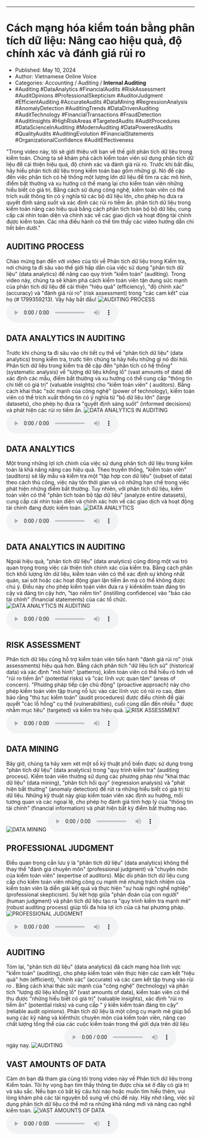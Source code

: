 
---

# Cách mạng hóa kiểm toán bằng phân tích dữ liệu: Nâng cao hiệu quả, độ chính xác và đánh giá rủi ro

- Published: May 10, 2024
- Author: Vietnamese Online Voice
- Categories: Accounting / Auditing / **Internal Auditing**
- #Auditing #DataAnalytics #FinancialAudits #RiskAssessment #AuditOpinions #ProfessionalSkepticism #AuditorJudgment #EfficientAuditing #AccurateAudits #DataMining #RegressionAnalysis #AnomalyDetection #AuditingTrends #DataDrivenAuditing #AuditTechnology #FinancialTransactions #FraudDetection #AuditInsights #HighRiskAreas #TargetedAudits #AuditProcedures #DataScienceInAuditing #ModernAuditing #DataPoweredAudits #QualityAudits #AuditingEvolution #FinancialStatements #OrganizationalConfidence #AuditEffectiveness

"Trong video này, tôi sẽ giới thiệu với bạn về thế giới phân tích dữ liệu trong kiểm toán. Chúng ta sẽ khám phá cách kiểm toán viên sử dụng phân tích dữ liệu để cải thiện hiệu quả, độ chính xác và đánh giá rủi ro. Trước khi bắt đầu, hãy hiểu phân tích dữ liệu trong kiểm toán bao gồm những gì. Nó đề cập đến việc phân tích có hệ thống một lượng lớn dữ liệu để tìm ra các mô hình, điểm bất thường và xu hướng có thể mang lại cho kiểm toán viên những hiểu biết có giá trị. Bằng cách sử dụng công nghệ, kiểm toán viên có thể trích xuất thông tin có ý nghĩa từ các bộ dữ liệu lớn, cho phép họ đưa ra quyết định sáng suốt và xác định các rủi ro tiềm ẩn. phân tích dữ liệu trong kiểm toán nâng cao hiệu quả bằng cách phân tích toàn bộ bộ dữ liệu, cung cấp cái nhìn toàn diện và chính xác về các giao dịch và hoạt động tài chính được kiểm toán. Các nhà điều hành có thể tìm thấy các video hướng dẫn chi tiết bên dưới."


## AUDITING PROCESS

Chào mừng bạn đến với video của tôi về Phân tích dữ liệu trong Kiểm tra, nơi chúng ta đi sâu vào thế giới hấp dẫn của việc sử dụng "phân tích dữ liệu" (data analytics) để nâng cao quy trình "kiểm toán" (auditing). Trong video này, chúng ta sẽ khám phá cách kiểm toán viên tận dụng sức mạnh của phân tích dữ liệu để cải thiện "hiệu quả" (efficiency), "độ chính xác" (accuracy) và "đánh giá rủi ro" (risk assessment) trong "các cam kết" của họ (# 1799359213). Vậy hãy bắt đầu!
![AUDITING PROCESS](https://http-archiver-apis-production-80.schnworks.com/storage/images/transitions/2024-05-10/transition--47268001232-Montserrat-Medium-1A237E.jpg)
<audio controls>
    <source src="https://http-archiver-apis-production-80.schnworks.com/storage/storage/audio/file-943533630.mp3" type="audio/mpeg">
</audio>



## DATA ANALYTICS IN AUDITING

Trước khi chúng ta đi sâu vào chi tiết cụ thể về "phân tích dữ liệu" (data analytics) trong kiểm tra, trước tiên chúng ta hãy hiểu những gì nó đòi hỏi. Phân tích dữ liệu trong kiểm tra đề cập đến "phân tích có hệ thống" (systematic analysis) về "lượng dữ liệu khổng lồ" (vast amounts of data) để xác định các mẫu, điểm bất thường và xu hướng có thể cung cấp "thông tin chi tiết có giá trị" (valuable insights) cho "kiểm toán viên" ( auditors). Bằng cách khai thác "sức mạnh của công nghệ" (power of technology), kiểm toán viên có thể trích xuất thông tin có ý nghĩa từ "bộ dữ liệu lớn" (large datasets), cho phép họ đưa ra "quyết định sáng suốt" (informed decisions) và phát hiện các rủi ro tiềm ẩn.
![DATA ANALYTICS IN AUDITING](https://http-archiver-apis-production-80.schnworks.com/storage/images/transitions/2024-05-10/transition-48585326664-Montserrat-Bold-7B1FA2.jpg)
<audio controls>
    <source src="https://http-archiver-apis-production-80.schnworks.com/storage/storage/audio/file-29855781036.mp3" type="audio/mpeg">
</audio>



## DATA ANALYTICS

Một trong những lợi ích chính của việc sử dụng phân tích dữ liệu trong kiểm toán là khả năng nâng cao hiệu quả. Theo truyền thống, "kiểm toán viên" (auditors) sẽ lấy mẫu và kiểm tra một "tập hợp con dữ liệu" (subset of data) theo cách thủ công, việc này tốn thời gian và có những hạn chế trong việc phát hiện những điểm bất thường. Tuy nhiên, với phân tích dữ liệu, kiểm toán viên có thể "phân tích toàn bộ tập dữ liệu" (analyze entire datasets), cung cấp cái nhìn toàn diện và chính xác hơn về các giao dịch và hoạt động tài chính đang được kiểm toán.
![DATA ANALYTICS](https://http-archiver-apis-production-80.schnworks.com/storage/images/transitions/2024-05-10/transition-1781023119-Montserrat-Medium-283593.jpg)
<audio controls>
    <source src="https://http-archiver-apis-production-80.schnworks.com/storage/storage/audio/file-4804782379.mp3" type="audio/mpeg">
</audio>



## DATA ANALYTICS IN AUDITING

Ngoài hiệu quả, "phân tích dữ liệu" (data analytics) cũng đóng một vai trò quan trọng trong việc cải thiện tính chính xác của kiểm tra. Bằng cách phân tích khối lượng lớn dữ liệu, kiểm toán viên có thể xác định sự không nhất quán, sai sót hoặc các hoạt động gian lận tiềm ẩn mà có thể không được chú ý. Điều này cho phép kiểm toán viên đưa ra ý kiến ​​kiểm toán đáng tin cậy và đáng tin cậy hơn, "tạo niềm tin" (instilling confidence) vào "báo cáo tài chính" (financial statements) của các tổ chức.
![DATA ANALYTICS IN AUDITING](https://http-archiver-apis-production-80.schnworks.com/storage/images/transitions/2024-05-10/transition--19475443856-Montserrat-Thin-303F9F.jpg)
<audio controls>
    <source src="https://http-archiver-apis-production-80.schnworks.com/storage/storage/audio/file-1091085505.mp3" type="audio/mpeg">
</audio>



## RISK ASSESSMENT

Phân tích dữ liệu cũng hỗ trợ kiểm toán viên tiến hành "đánh giá rủi ro" (risk assessments) hiệu quả hơn. Bằng cách phân tích "dữ liệu lịch sử" (historical data) và xác định "mô hình" (patterns), kiểm toán viên có thể hiểu rõ hơn về "rủi ro tiềm ẩn" (potential risks) và "các lĩnh vực quan tâm" (areas of concern). "Phương pháp tiếp cận chủ động" (proactive approach) này cho phép kiểm toán viên tập trung nỗ lực vào các lĩnh vực có rủi ro cao, đảm bảo rằng "thủ tục kiểm toán" (audit procedures) được điều chỉnh để giải quyết "các lỗ hổng" cụ thể (vulnerabilities), cuối cùng dẫn đến nhiều " được nhắm mục tiêu" (targeted) và kiểm tra hiệu quả.
![RISK ASSESSMENT](https://http-archiver-apis-production-80.schnworks.com/storage/images/transitions/2024-05-10/transition--53413821304-Montserrat-ExtraBold-283593.jpg)
<audio controls>
    <source src="https://http-archiver-apis-production-80.schnworks.com/storage/storage/audio/file-26602339481.mp3" type="audio/mpeg">
</audio>



## DATA MINING

Bây giờ, chúng ta hãy xem xét một số kỹ thuật phổ biến được sử dụng trong "phân tích dữ liệu" (data analytics) trong "quy trình kiểm tra" (auditing process). Kiểm toán viên thường sử dụng các phương pháp như "khai thác dữ liệu" (data mining), "phân tích hồi quy" (regression analysis) và "phát hiện bất thường" (anomaly detection) để rút ra những hiểu biết có giá trị từ dữ liệu. Những kỹ thuật này giúp kiểm toán viên xác định xu hướng, mối tương quan và các ngoại lệ, cho phép họ đánh giá tính hợp lý của "thông tin tài chính" (financial information) và phát hiện bất kỳ điểm bất thường nào.
![DATA MINING](https://http-archiver-apis-production-80.schnworks.com/storage/images/transitions/2024-05-10/transition--10732519137-Montserrat-SemiBold-7B1FA2.jpg)
<audio controls>
    <source src="https://http-archiver-apis-production-80.schnworks.com/storage/storage/audio/file-14164164396.mp3" type="audio/mpeg">
</audio>



## PROFESSIONAL JUDGMENT

Điều quan trọng cần lưu ý là "phân tích dữ liệu" (data analytics) không thể thay thế "đánh giá chuyên môn" (professional judgment) và "chuyên môn của kiểm toán viên" (expertise of auditors). Mặc dù phân tích dữ liệu cung cấp cho kiểm toán viên những công cụ mạnh mẽ nhưng trách nhiệm của kiểm toán viên là diễn giải kết quả và thực hiện "sự hoài nghi nghề nghiệp" (professional skepticism). Sự kết hợp giữa "phán đoán của con người" (human judgment) và phân tích dữ liệu tạo ra "quy trình kiểm tra mạnh mẽ" (robust auditing process) giúp tối đa hóa lợi ích của cả hai phương pháp.
![PROFESSIONAL JUDGMENT](https://http-archiver-apis-production-80.schnworks.com/storage/images/transitions/2024-05-10/transition--15969903686-Montserrat-Medium-7B1FA2.jpg)
<audio controls>
    <source src="https://http-archiver-apis-production-80.schnworks.com/storage/storage/audio/file-3418212956.mp3" type="audio/mpeg">
</audio>



## AUDITING

Tóm lại, "phân tích dữ liệu" (data analytics) đã cách mạng hóa lĩnh vực "kiểm toán" (auditing), cho phép kiểm toán viên thực hiện các cam kết "hiệu quả" hơn (efficient), "chính xác" (accurate) và các cam kết tập trung vào rủi ro . Bằng cách khai thác sức mạnh của "công nghệ" (technology) và phân tích "lượng dữ liệu khổng lồ" (vast amounts of data), kiểm toán viên có thể thu được "những hiểu biết có giá trị" (valuable insights), xác định "rủi ro tiềm ẩn" (potential risks) và cung cấp " ý kiến ​​kiểm toán đáng tin cậy" (reliable audit opinions). Phân tích dữ liệu là một công cụ mạnh mẽ giúp bổ sung các kỹ năng và kiến ​​thức chuyên môn của kiểm toán viên, nâng cao chất lượng tổng thể của các cuộc kiểm toán trong thế giới dựa trên dữ liệu ngày nay.
![AUDITING](https://http-archiver-apis-production-80.schnworks.com/storage/images/transitions/2024-05-10/transition-5829122953-Montserrat-Bold-283593.jpg)
<audio controls>
    <source src="https://http-archiver-apis-production-80.schnworks.com/storage/storage/audio/file-3499192862.mp3" type="audio/mpeg">
</audio>



## VAST AMOUNTS OF DATA

Cảm ơn bạn đã tham gia cùng tôi trong video này về Phân tích dữ liệu trong Kiểm toán. Tôi hy vọng bạn tìm thấy thông tin được chia sẻ ở đây có giá trị và sâu sắc. Nếu bạn có bất kỳ câu hỏi nào hoặc muốn tìm hiểu thêm, vui lòng khám phá các tài nguyên bổ sung về chủ đề này. Hãy nhớ rằng, việc sử dụng phân tích dữ liệu có thể mở ra những khả năng mới và nâng cao nghề kiểm toán.
![VAST AMOUNTS OF DATA](https://http-archiver-apis-production-80.schnworks.com/storage/images/transitions/2024-05-10/transition-11407457907-Montserrat-SemiBold-4A148C.jpg)
<audio controls>
    <source src="https://http-archiver-apis-production-80.schnworks.com/storage/storage/audio/file-27008172487.mp3" type="audio/mpeg">
</audio>

